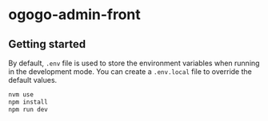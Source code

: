 # ogogo-admin-front

## Getting started

By default, `.env` file is used to store the environment variables when running in the development mode. You can create a `.env.local` file to override the default values.

```bash
nvm use
npm install
npm run dev
```
